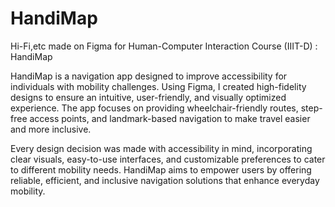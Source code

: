 # HandiMap
Hi-Fi,etc made on Figma for Human-Computer Interaction Course (IIIT-D) : HandiMap

HandiMap is a navigation app designed to improve accessibility for individuals with mobility challenges. Using Figma, I created high-fidelity designs to ensure an intuitive, user-friendly, and visually optimized experience. The app focuses on providing wheelchair-friendly routes, step-free access points, and landmark-based navigation to make travel easier and more inclusive.

Every design decision was made with accessibility in mind, incorporating clear visuals, easy-to-use interfaces, and customizable preferences to cater to different mobility needs. HandiMap aims to empower users by offering reliable, efficient, and inclusive navigation solutions that enhance everyday mobility.
